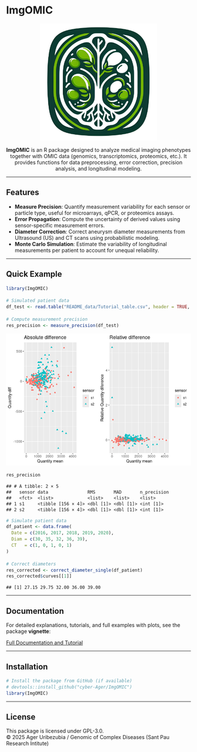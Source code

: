 ImgOMIC
================

<p align="center">
<img src="logo/ImgOMIClogo.png" alt="ImgOMIC Logo" width="320"/>
</p>
<p align="center">
<strong>ImgOMIC</strong> is an R package designed to analyze medical
imaging phenotypes together with OMIC data (genomics, transcriptomics,
proteomics, etc.). It provides functions for data preprocessing, error
correction, precision analysis, and longitudinal modeling.
</p>

------------------------------------------------------------------------

## Features

- **Measure Precision**: Quantify measurement variability for each
  sensor or particle type, useful for microarrays, qPCR, or proteomics
  assays.
- **Error Propagation**: Compute the uncertainty of derived values using
  sensor-specific measurement errors.
- **Diameter Correction**: Correct aneurysm diameter measurements from
  Ultrasound (US) and CT scans using probabilistic modeling.
- **Monte Carlo Simulation**: Estimate the variability of longitudinal
  measurements per patient to account for unequal reliability.

------------------------------------------------------------------------

## Quick Example

``` r
library(ImgOMIC)

# Simulated patient data
df_test <- read.table("README_data/Tutorial_table.csv", header = TRUE, sep = ",")

# Compute measurement precision
res_precision <- measure_precision(df_test)
```

![](README_files/figure-gfm/unnamed-chunk-1-1.png)<!-- -->

``` r
res_precision
```

    ## # A tibble: 2 × 5
    ##   sensor data               RMS       MAD       n_precision
    ##   <fct>  <list>             <list>    <list>    <list>     
    ## 1 s1     <tibble [156 × 4]> <dbl [1]> <dbl [1]> <int [1]>  
    ## 2 s2     <tibble [156 × 4]> <dbl [1]> <dbl [1]> <int [1]>

``` r
# Simulate patient data
df_patient <- data.frame(
  Date = c(2016, 2017, 2018, 2019, 2020),
  Diam = c(30, 35, 32, 36, 39),
  CT   = c(1, 0, 1, 0, 1)
)

# Correct diameters
res_corrected <- correct_diameter_single(df_patient)
res_corrected$curves[[1]]
```

    ## [1] 27.15 29.75 32.00 36.00 39.00

------------------------------------------------------------------------

## Documentation

For detailed explanations, tutorials, and full examples with plots, see
the package **vignette**:

[Full Documentation and Tutorial](vignettes/documentation.md)

------------------------------------------------------------------------

## Installation

``` r
# Install the package from GitHub (if available)
# devtools::install_github("cyber-Ager/ImgOMIC")
library(ImgOMIC)
```

------------------------------------------------------------------------

## License

This package is licensed under GPL-3.0.  
© 2025 Ager Uribezubia / Genomic of Complex Diseases (Sant Pau Research
Intitute)
